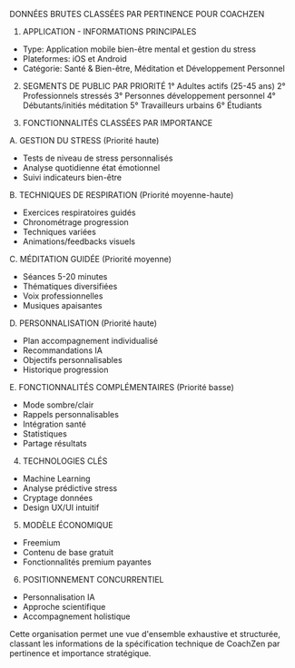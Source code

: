 DONNÉES BRUTES CLASSÉES PAR PERTINENCE POUR COACHZEN

1. APPLICATION - INFORMATIONS PRINCIPALES
- Type: Application mobile bien-être mental et gestion du stress
- Plateformes: iOS et Android
- Catégorie: Santé & Bien-être, Méditation et Développement Personnel

2. SEGMENTS DE PUBLIC PAR PRIORITÉ
1° Adultes actifs (25-45 ans)
2° Professionnels stressés
3° Personnes développement personnel
4° Débutants/initiés méditation
5° Travailleurs urbains
6° Étudiants

3. FONCTIONNALITÉS CLASSÉES PAR IMPORTANCE

A. GESTION DU STRESS (Priorité haute)
- Tests de niveau de stress personnalisés
- Analyse quotidienne état émotionnel
- Suivi indicateurs bien-être

B. TECHNIQUES DE RESPIRATION (Priorité moyenne-haute)
- Exercices respiratoires guidés
- Chronométrage progression
- Techniques variées
- Animations/feedbacks visuels

C. MÉDITATION GUIDÉE (Priorité moyenne)
- Séances 5-20 minutes
- Thématiques diversifiées
- Voix professionnelles
- Musiques apaisantes

D. PERSONNALISATION (Priorité haute)
- Plan accompagnement individualisé
- Recommandations IA
- Objectifs personnalisables
- Historique progression

E. FONCTIONNALITÉS COMPLÉMENTAIRES (Priorité basse)
- Mode sombre/clair
- Rappels personnalisables
- Intégration santé
- Statistiques
- Partage résultats

4. TECHNOLOGIES CLÉS
- Machine Learning
- Analyse prédictive stress
- Cryptage données
- Design UX/UI intuitif

5. MODÈLE ÉCONOMIQUE
- Freemium
- Contenu de base gratuit
- Fonctionnalités premium payantes

6. POSITIONNEMENT CONCURRENTIEL
- Personnalisation IA
- Approche scientifique
- Accompagnement holistique

Cette organisation permet une vue d'ensemble exhaustive et structurée, classant les informations de la spécification technique de CoachZen par pertinence et importance stratégique.